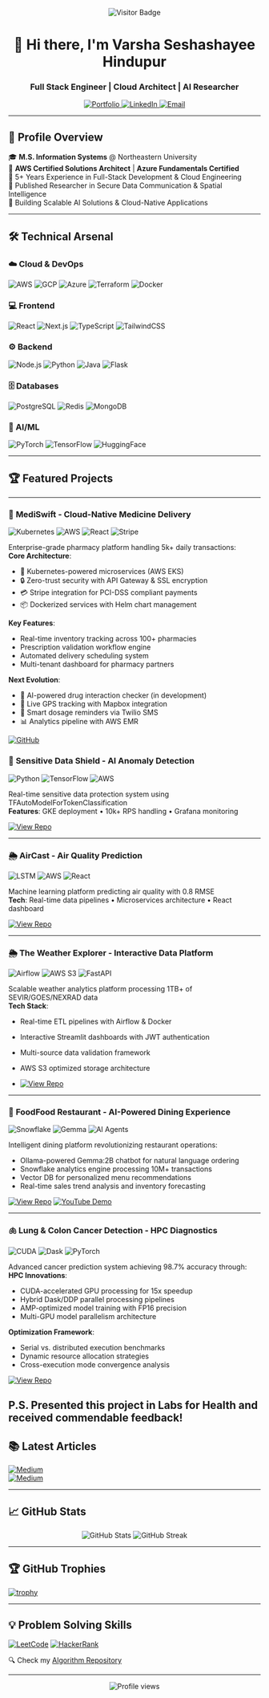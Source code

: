 <p align="center">
  <img src="https://visitor-badge.laobi.icu/badge?page_id=varshahindupur09.varshahindupur09" alt="Visitor Badge"/>
  <h1 align="center">🚀 Hi there, I'm Varsha Seshashayee Hindupur</h1>
  <h3 align="center">Full Stack Engineer | Cloud Architect | AI Researcher</h3>
</p>

<div align="center">
  <a href="https://varshahindupur.com" target="_blank">
    <img src="https://img.shields.io/badge/Portfolio-%23000000.svg?style=for-the-badge&logo=react&logoColor=white" alt="Portfolio"/>
  </a>
  <a href="https://www.linkedin.com/in/varsha-hindupur/" target="_blank">
    <img src="https://img.shields.io/badge/LinkedIn-0077B5?style=for-the-badge&logo=linkedin&logoColor=white" alt="LinkedIn"/>
  </a>
  <a href="mailto:varshashindupur@gmail.com">
    <img src="https://img.shields.io/badge/Email-D14836?style=for-the-badge&logo=gmail&logoColor=white" alt="Email"/>
  </a>
</div>

---

## 📌 Profile Overview

🎓 **M.S. Information Systems** @ Northeastern University  
🏅 **AWS Certified Solutions Architect** | **Azure Fundamentals Certified**  
💼 5+ Years Experience in Full-Stack Development & Cloud Engineering  
🔬 Published Researcher in Secure Data Communication & Spatial Intelligence  
🚀 Building Scalable AI Solutions & Cloud-Native Applications

---

## 🛠️ Technical Arsenal

### ☁️ Cloud & DevOps
![AWS](https://img.shields.io/badge/AWS-%23FF9900.svg?style=flat&logo=amazon-aws&logoColor=white)
![GCP](https://img.shields.io/badge/Google_Cloud-4285F4?style=flat&logo=google-cloud&logoColor=white)
![Azure](https://img.shields.io/badge/Azure-%230072C6.svg?style=flat&logo=microsoft-azure&logoColor=white)
![Terraform](https://img.shields.io/badge/Terraform-623CE4?style=flat&logo=terraform&logoColor=white)
![Docker](https://img.shields.io/badge/Docker-2496ED?style=flat&logo=docker&logoColor=white)

### 💻 Frontend
![React](https://img.shields.io/badge/React-20232A?style=flat&logo=react&logoColor=61DAFB)
![Next.js](https://img.shields.io/badge/Next.js-000000?style=flat&logo=nextdotjs&logoColor=white)
![TypeScript](https://img.shields.io/badge/TypeScript-007ACC?style=flat&logo=typescript&logoColor=white)
![TailwindCSS](https://img.shields.io/badge/Tailwind_CSS-38B2AC?style=flat&logo=tailwind-css&logoColor=white)

### ⚙️ Backend
![Node.js](https://img.shields.io/badge/Node.js-43853D?style=flat&logo=node.js&logoColor=white)
![Python](https://img.shields.io/badge/Python-3776AB?style=flat&logo=python&logoColor=white)
![Java](https://img.shields.io/badge/Java-ED8B00?style=flat&logo=openjdk&logoColor=white)
![Flask](https://img.shields.io/badge/Flask-000000?style=flat&logo=flask&logoColor=white)

### 🗄️ Databases
![PostgreSQL](https://img.shields.io/badge/PostgreSQL-316192?style=flat&logo=postgresql&logoColor=white)
![Redis](https://img.shields.io/badge/Redis-DC382D?style=flat&logo=redis&logoColor=white)
![MongoDB](https://img.shields.io/badge/MongoDB-4EA94B?style=flat&logo=mongodb&logoColor=white)

### 🤖 AI/ML
![PyTorch](https://img.shields.io/badge/PyTorch-EE4C2C?style=flat&logo=pytorch&logoColor=white)
![TensorFlow](https://img.shields.io/badge/TensorFlow-FF6F00?style=flat&logo=tensorflow&logoColor=white)
![HuggingFace](https://img.shields.io/badge/Hugging%20Face-FFD21E?style=flat&logo=huggingface&logoColor=black)

---

## 🏆 Featured Projects

---

### 💊 **MediSwift** - Cloud-Native Medicine Delivery
![Kubernetes](https://img.shields.io/badge/Kubernetes-326CE5?style=flat&logo=kubernetes&logoColor=white)
![AWS](https://img.shields.io/badge/AWS-FF9900?style=flat&logo=amazon-aws&logoColor=white)
![React](https://img.shields.io/badge/React-61DAFB?style=flat&logo=react&logoColor=black)
![Stripe](https://img.shields.io/badge/Stripe-008CDD?style=flat&logo=stripe&logoColor=white)

Enterprise-grade pharmacy platform handling 5k+ daily transactions:  
**Core Architecture**:
- 🚀 Kubernetes-powered microservices (AWS EKS)
- 🔒 Zero-trust security with API Gateway & SSL encryption
- 💳 Stripe integration for PCI-DSS compliant payments
- 📦 Dockerized services with Helm chart management

**Key Features**:
- Real-time inventory tracking across 100+ pharmacies
- Prescription validation workflow engine
- Automated delivery scheduling system
- Multi-tenant dashboard for pharmacy partners

**Next Evolution**:
- 🧠 AI-powered drug interaction checker (in development)
- 🚚 Live GPS tracking with Mapbox integration
- 💊 Smart dosage reminders via Twilio SMS
- 📊 Analytics pipeline with AWS EMR

[![GitHub](https://img.shields.io/badge/View_Repo-181717?style=for-the-badge&logo=github&logoColor=white)](https://github.com/varshahindupur09/Medicine-delivery-app-kubernetes-deployment)

### 🤖 **Sensitive Data Shield** - AI Anomaly Detection
![Python](https://img.shields.io/badge/Python-3776AB?style=flat&logo=python&logoColor=white)
![TensorFlow](https://img.shields.io/badge/TensorFlow-FF6F00?style=flat&logo=tensorflow&logoColor=white)
![AWS](https://img.shields.io/badge/AWS-FF9900?style=flat&logo=amazon-aws&logoColor=white)

Real-time sensitive data protection system using TFAutoModelForTokenClassification  
**Features**: GKE deployment • 10k+ RPS handling • Grafana monitoring

[![View Repo](https://img.shields.io/badge/View_Demo-FF6F00?style=for-the-badge)](https://github.com/varshahindupur09/Sensitive-Data-Shield-AI-Anomaly-Detection-Platform)

---

### 🌦️ **AirCast** - Air Quality Prediction
![LSTM](https://img.shields.io/badge/LSTM-FF6F00?style=flat&logo=keras&logoColor=white)
![AWS](https://img.shields.io/badge/AWS_S3-569A31?style=flat&logo=amazon-s3&logoColor=white)
![React](https://img.shields.io/badge/React-61DAFB?style=flat&logo=react&logoColor=black)

Machine learning platform predicting air quality with 0.8 RMSE  
**Tech**: Real-time data pipelines • Microservices architecture • React dashboard

[![View Repo](https://img.shields.io/badge/View_Demo-FF6F00?style=for-the-badge)](https://github.com/varshahindupur09/AirCast-Predicting-Air-Quality-Using-Machine-Learning)

<!--[![Demo](https://img.shields.io/badge/View_Demo-FF6F00?style=for-the-badge)](https://youtu.be/hNW7EwDtSws)-->

---

### 🌦️ **The Weather Explorer** - Interactive Data Platform
![Airflow](https://img.shields.io/badge/Airflow-017CEE?style=flat&logo=apacheairflow&logoColor=white)
![AWS S3](https://img.shields.io/badge/AWS_S3-569A31?style=flat&logo=amazon-s3&logoColor=white)
![FastAPI](https://img.shields.io/badge/FastAPI-009688?style=flat&logo=fastapi&logoColor=white)

Scalable weather analytics platform processing 1TB+ of SEVIR/GOES/NEXRAD data  
**Tech Stack**:  
- Real-time ETL pipelines with Airflow & Docker
- Interactive Streamlit dashboards with JWT authentication
- Multi-source data validation framework
- AWS S3 optimized storage architecture

- [![View Repo](https://img.shields.io/badge/View_Demo-FF6F00?style=for-the-badge)](https://github.com/varshahindupur09/Weather-Explorer-Interactive-Weather-Data-Visualization)

---

### 🍔 **FoodFood Restaurant** - AI-Powered Dining Experience
![Snowflake](https://img.shields.io/badge/Snowflake-29B5E8?style=flat&logo=snowflake&logoColor=white)
![Gemma](https://img.shields.io/badge/Gemma_LLM-FF6F00?style=flat&logo=huggingface&logoColor=white)
![AI Agents](https://img.shields.io/badge/AI_Agents-000000?style=flat)

Intelligent dining platform revolutionizing restaurant operations:  
- Ollama-powered Gemma:2B chatbot for natural language ordering
- Snowflake analytics engine processing 10M+ transactions
- Vector DB for personalized menu recommendations
- Real-time sales trend analysis and inventory forecasting

[![View Repo](https://img.shields.io/badge/View_Demo-FF0000?style=for-the-badge&logo=youtube&logoColor=white)](https://github.com/varshahindupur09/AI-Chatbot-Prompt-Engineering-with-NLP)
[![YouTube Demo](https://img.shields.io/badge/View_Demo-FF0000?style=for-the-badge&logo=youtube&logoColor=white)](https://youtu.be/hNW7EwDtSws)

---

### 🫁 **Lung & Colon Cancer Detection** - HPC Diagnostics
![CUDA](https://img.shields.io/badge/CUDA-76B900?style=flat&logo=nvidia&logoColor=white)
![Dask](https://img.shields.io/badge/Dask-FF6F00?style=flat&logo=dask&logoColor=white)
![PyTorch](https://img.shields.io/badge/PyTorch-EE4C2C?style=flat&logo=pytorch&logoColor=white)

Advanced cancer prediction system achieving 98.7% accuracy through:  
**HPC Innovations**:
- CUDA-accelerated GPU processing for 15x speedup
- Hybrid Dask/DDP parallel processing pipelines
- AMP-optimized model training with FP16 precision
- Multi-GPU model parallelism architecture

**Optimization Framework**:
- Serial vs. distributed execution benchmarks
- Dynamic resource allocation strategies
- Cross-execution mode convergence analysis

[![View Repo](https://img.shields.io/badge/View_Demo-FF0000?style=for-the-badge&logo=youtube&logoColor=white)](https://github.com/varshahindupur09/Cancer-Detection-with-High-Performance-Computing-HPC)

P.S. Presented this project in Labs for Health and received commendable feedback!
---

## 📚 Latest Articles

[![Medium](https://img.shields.io/badge/From_Concept_to_Deployment-000000?style=for-the-badge&logo=medium&logoColor=white)](https://medium.com/@varsha.hindupur/from-concept-to-deployment-leveraging-aws-for-a-large-scale-survey-application-349eed74ec3f)  
[![Medium](https://img.shields.io/badge/Data_Pipelines_Best_Practices-000000?style=for-the-badge&logo=medium&logoColor=white)](https://medium.com/@varsha.hindupur/summarizing-lecture-from-data-ai-world-tour-by-databricks-delta-live-tables-a-to-z-best-practices-479fc704fbd2)

---

## 📈 GitHub Stats

<p align="center">
  <img src="https://github-readme-stats.vercel.app/api?username=varshahindupur09&show_icons=true&theme=radical" alt="GitHub Stats"/>
  <img src="https://github-readme-streak-stats.herokuapp.com/?user=varshahindupur09&theme=radical" alt="GitHub Streak"/>
</p>

---

## 🏆 GitHub Trophies

[![trophy](https://github-profile-trophy.vercel.app/?username=varshahindupur09&theme=onedark)](https://github.com/ryo-ma/github-profile-trophy)

---

## 💡 Problem Solving Skills

[![LeetCode](https://img.shields.io/badge/LeetCode-000000?style=for-the-badge&logo=leetcode&logoColor=#d16c06)](https://leetcode.com/varshahindupur09/)
[![HackerRank](https://img.shields.io/badge/HackerRank-00EA64?style=for-the-badge&logo=hackerrank&logoColor=black)](https://www.hackerrank.com/profile/varshahindupur09)

🔍 Check my [Algorithm Repository](https://github.com/varshahindupur09/Program-Structures-And-Algorithms)

---

<p align="center">
  <img src="https://komarev.com/ghpvc/?username=varshahindupur09&label=Profile+Views&color=blueviolet&style=flat" alt="Profile views"/>
</p>
